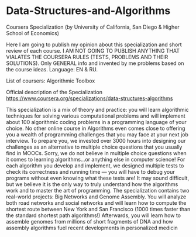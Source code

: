 # Data-Structures-and-Algorithms
Coursera Specialization (by University of California, San Diego &amp; Higher School of Economics)

Here I am going to publish my opinion about this specialization and short review of each course. I AM NOT GOING TO PUBLISH ANYTHING THAT VIALATES THE COURSERA RULES (TESTS, PROBLEMS AND THEIR SOLUTIONS). Only GENERAL info and invented by me problems based on the course ideas. Language: EN & RU.

List of coursers:
Algorithmic Toolbox

Official description of the Specialization
https://www.coursera.org/specializations/data-structures-algorithms

This specialization is a mix of theory and practice: you will learn algorithmic
techniques for solving various computational problems and will implement about 100
algorithmic coding problems in a programming language of your choice. No other
online course in Algorithms even comes close to offering you a wealth of
programming challenges that you may face at your next job interview. To prepare
you, we invested over 3000 hours into designing our challenges as an alternative
to multiple choice questions that you usually find in MOOCs. Sorry, we do not
believe in multiple choice questions when it comes to learning algorithms...or
anything else in computer science! For each algorithm you develop and implement,
we designed multiple tests to check its correctness and running time — you will
have to debug your programs without even knowing what these tests are! It may
sound difficult, but we believe it is the only way to truly understand how the
algorithms work and to master the art of programming. The specialization contains
two real-world projects: Big Networks and Genome Assembly. You will analyze both
road networks and social networks and will learn how to compute the shortest route
between New York and San Francisco (1000 times faster than the standard shortest
path algorithms!) Afterwards, you will learn how to assemble genomes from millions
of short fragments of DNA and how assembly algorithms fuel recent developments in
personalized medicin